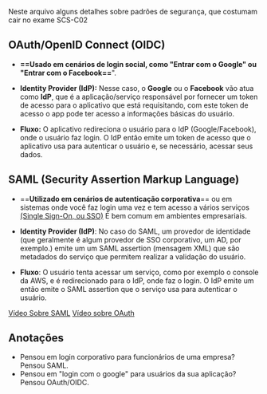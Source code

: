 Neste arquivo alguns detalhes sobre padrões de segurança, que costumam cair no exame SCS-C02

## OAuth/OpenID Connect (OIDC)
- **==Usado em cenários de login social, como "Entrar com o Google" ou "Entrar com o Facebook==**".

- **Identity Provider (IdP):** Nesse caso, o **Google** ou o **Facebook** vão atua como **IdP**, que é a aplicação/serviço responsável por fornecer um token de acesso para o aplicativo que está requisitando, com este token de acesso o app pode ter acesso a informações básicas do usuário.

- **Fluxo:** O aplicativo redireciona o usuário para o IdP (Google/Facebook), onde o usuário faz login. O IdP então emite um token de acesso que o aplicativo usa para autenticar o usuário e, se necessário, acessar seus dados.

## SAML (Security Assertion Markup Language)
- ==**Utilizado em cenários de autenticação corporativa**== ou em sistemas onde você faz login uma vez e tem acesso a vários serviços <ins>(Single Sign-On, ou SSO)</ins> É bem comum em ambientes empresariais.

- **Identity Provider (IdP)**: No caso do SAML, um provedor de identidade (que geralmente é algum provedor de SSO corporativo, um AD, por exemplo.) emite um um SAML assertion (mensagem XML) que são metadados do serviço que permitem realizar a validação do usuário.

- **Fluxo**: O usuário tenta acessar um serviço, como por exemplo o console da AWS, e é redirecionado para o IdP, onde faz o login. O IdP emite um então emite o SAML assertion que o serviço usa para autenticar o usuário.

[Vídeo Sobre SAML](https://www.youtube.com/watch?v=Ru3KfLCeEGY)
[Vídeo sobre OAuth](https://www.youtube.com/watch?v=ZV5yTm4pT8g)

## Anotações 

- Pensou em login corporativo para funcionários de uma empresa? Pensou SAML.
- Pensou em "login com o google" para usuários da sua aplicação? Pensou OAuth/OIDC.